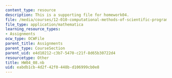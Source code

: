 ```yaml
---
content_type: resource
description: This is a supporting file for homework04.
file: /media/courses/12-010-computational-methods-of-scientific-programming-fall-2011/eabdb1cb4d2f42f0448bd106999cb0e8_HW04_08.nb
file_type: application/mathematica
learning_resource_types:
- Assignments
ocw_type: OCWFile
parent_title: Assignments
parent_type: CourseSection
parent_uid: e4d10212-c3b7-5470-c21f-8d65b30722d4
resourcetype: Other
title: HW04_08.nb
uid: eabdb1cb-4d2f-42f0-448b-d106999cb0e8
---
```

